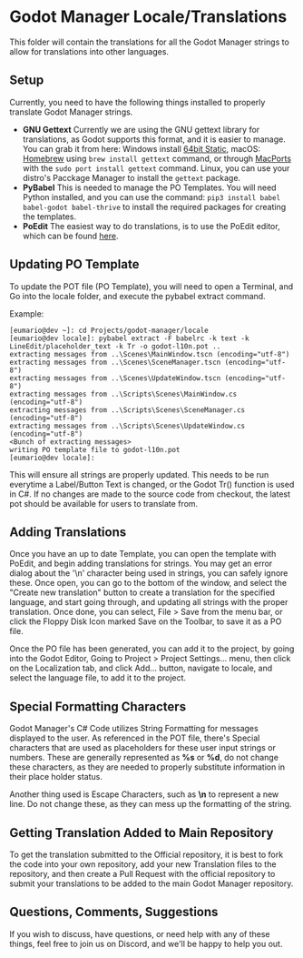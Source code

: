 # Godot Manager Locale/Translations

This folder will contain the translations for all the Godot Manager strings to allow for translations into other languages.

## Setup

Currently, you need to have the following things installed to properly translate Godot Manager strings.

- **GNU Gettext**  Currently we are using the GNU gettext library for translations, as Godot supports this format, and it is easier to manage.  You can grab it from here: Windows install [64bit Static](https://mlocati.github.io/articles/gettext-iconv-windows.html), macOS: [Homebrew](https://brew.sh) using `brew install gettext` command, or through [MacPorts](https://www.macports.org) with the `sudo port install gettext` command.  Linux, you can use your distro's Pacckage Manager to install the `gettext` package.
- **PyBabel** This is needed to manage the PO Templates.  You will need Python installed, and you can use the command: `pip3 install babel babel-godot babel-thrive` to install the required packages for creating the templates.
- **PoEdit** The easiest way to do translations, is to use the PoEdit editor, which can be found [here](https://poedit.net).

## Updating PO Template

To update the POT file (PO Template), you will need to open a Terminal, and Go into the locale folder, and execute the pybabel extract command.

Example:
```
[eumario@dev ~]: cd Projects/godot-manager/locale
[eumario@dev locale]: pybabel extract -F babelrc -k text -k LineEdit/placeholder_text -k Tr -o godot-l10n.pot ..
extracting messages from ..\Scenes\MainWindow.tscn (encoding="utf-8")
extracting messages from ..\Scenes\SceneManager.tscn (encoding="utf-8")
extracting messages from ..\Scenes\UpdateWindow.tscn (encoding="utf-8")
extracting messages from ..\Scripts\Scenes\MainWindow.cs (encoding="utf-8")
extracting messages from ..\Scripts\Scenes\SceneManager.cs (encoding="utf-8")
extracting messages from ..\Scripts\Scenes\UpdateWindow.cs (encoding="utf-8")
<Bunch of extracting messages>
writing PO template file to godot-l10n.pot
[eumario@dev locale]: 
```

This will ensure all strings are properly updated.  This needs to be run everytime a Label/Button Text is changed, or the Godot Tr() function is used in C#.  If no changes are made to the source code from checkout, the latest pot should be available for users to translate from.

## Adding Translations

Once you have an up to date Template, you can open the template with PoEdit, and begin adding translations for strings.  You may get an error dialog about the '\n' character being used in strings, you can safely ignore these.  Once open, you can go to the bottom of the window, and select the "Create new translation" button to create a translation for the specified language, and start going through, and updating all strings with the proper translation.  Once done, you can select, File > Save from the menu bar, or click the Floppy Disk Icon marked Save on the Toolbar, to save it as a PO file.

Once the PO file has been generated, you can add it to the project, by going into the Godot Editor, Going to Project > Project Settings... menu, then click on the Localization tab, and click Add... button, navigate to locale, and select the language file, to add it to the project.

## Special Formatting Characters

Godot Manager's C# Code utilizes String Formatting for messages displayed to the user.  As referenced in the POT file, there's Special characters that are used as placeholders for these user input strings or numbers.  These are generally represented as **%s** or **%d**, do not change these characters, as they are needed to properly substitute information in their place holder status.

Another thing used is Escape Characters, such as **\n** to represent a new line.  Do not change these, as they can mess up the formatting of the string.

## Getting Translation Added to Main Repository

To get the translation submitted to the Official repository, it is best to fork the code into your own repository, add your new Translation files to the repository, and then create a Pull Request with the official repository to submit your translations to be added to the main Godot Manager repository.

## Questions, Comments, Suggestions

If you wish to discuss, have questions, or need help with any of these things, feel free to join us on Discord, and we'll be happy to help you out.

